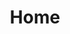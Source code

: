 ---
title: Home

formats:
    - id: 1
      display: "1.6.1 - 1.8.9"
    - id: 2
      display: "1.9 - 1.10.2"
    - id: 3
      display: "1.11 - 1.12.2"
    - id: 4
      display: "1.13 - 1.14.4"
    - id: 5
      display: "1.15 - 1.16.1"
      default: true


# Normal modules
normal_modules:
# ----- KEY TO MODULES LIST -----
#     id = The id of your module (set in functions/modules.js inside modulesData) THIS IS CASE SENSITIVE 
#     name = The name that will display on the website
#     image = The url to the image (should be in the website/static/images/modules/normal/ folder)
#     description = A description of what the module should do
#     origin = Where the module came from, should be "community" unless told otherwise (options are vanillatweaks, faithfultweaks, community)
#     notcompatable = Resource pack formats that the module is incompatible with (options are 1, 2, 3, 4, 5)

    - id: "LowShield"
      name: "Low Shield"
      image: "/images/modules/normal/LowShield.png"
      description: "Lowers the sheild when its held"
      origin: "vanillatweaks"
      notcompatable:
        - 1
    
    - id: "NoVignette"
      name: "No Vignette"
      image: "/images/modules/normal/NoVignette.png"
      origin: "vanillatweaks"
    
    - id: "SlicedSwords"
      name: "Sliced Swords"
      image: "/images/modules/normal/SlicedSwords.png"
      origin: "faithfultweaks"
    
    - id: "ReducedPumpkinBlur"
      name: "Reduced Pumpkin Blur"
      image: "/images/modules/normal/ReducedPumpkinBlur.png"
      origin: "vanillatweaks"
    
    - id: "ColoredBows"
      name: "Colored Bow Stages"
      image: "/images/modules/normal/ColoredBows.png"
      origin: "faithfultweaks"
    
    - id: "OreBorders"
      name: "Ore Borders"
      image: "/images/modules/normal/OreBorders.png"
      origin: "vanillatweaks"
    
    - id: "LowFire"
      name: "Low Fire"
      image: "/images/modules/normal/LowFire.png"
      origin: "vanillatweaks"
    
    - id: "StickyPistonSides"
      name: "Sticky Piston Sides"
      image: "/images/modules/normal/StickyPistonSides.png"
      origin: "vanillatweaks"

# Options backgrounds
options_backgrounds:
    - id: "ObsidianBG"
      name: "Obsidian"
      image: "/images/modules/optionsbg/Obsidian.png"
      origin: "faithfultweaks"

# Hud modules
HUD_modules:
    - id: "MelonHunger"
      name: "Melon Hunger"
      image: "/images/modules/hudmods/MelonHunger.png"
      origin: "faithfultweaks"

    - id: "ColoredPing"
      name: "Colored Ping"
      image: "/images/modules/hudmods/ColoredPing.png"
      origin: "vanillatweaks"
      
    - id: "BlueWitherHearts"
      name: "Blue Wither Hearts"
      image: "/images/modules/hudmods/BlueWitherHearts.png"
      origin: "faithfultweaks"
      
    - id: "RainbowXP"
      name: "Rainbow XP Bar"
      image: "/images/modules/hudmods/RainbowXP.png"
      origin: "vanillatweaks"
---